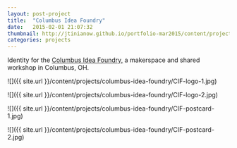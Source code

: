 ```yaml
---
layout: post-project
title:  "Columbus Idea Foundry"
date:   2015-02-01 21:07:32
thumbnail: http://jtinianow.github.io/portfolio-mar2015/content/projects/columbus-idea-foundry/CIF-thumb.jpg
categories: projects
---
```

Identity for the <a href="http://columbusideafoundry.com" target="_blank">Columbus Idea Foundry,</a> a makerspace and shared workshop in Columbus, OH.

![]({{ site.url }}/content/projects/columbus-idea-foundry/CIF-logo-1.jpg)

![]({{ site.url }}/content/projects/columbus-idea-foundry/CIF-logo-2.jpg)

![]({{ site.url }}/content/projects/columbus-idea-foundry/CIF-postcard-1.jpg)

![]({{ site.url }}/content/projects/columbus-idea-foundry/CIF-postcard-2.jpg)
